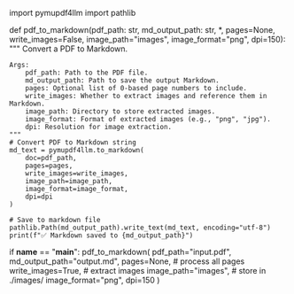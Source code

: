 import pymupdf4llm
import pathlib

def pdf_to_markdown(pdf_path: str, md_output_path: str, *, pages=None, write_images=False, image_path="images", image_format="png", dpi=150):
    """
    Convert a PDF to Markdown.
    
    Args:
        pdf_path: Path to the PDF file.
        md_output_path: Path to save the output Markdown.
        pages: Optional list of 0-based page numbers to include.
        write_images: Whether to extract images and reference them in Markdown.
        image_path: Directory to store extracted images.
        image_format: Format of extracted images (e.g., "png", "jpg").
        dpi: Resolution for image extraction.
    """
    # Convert PDF to Markdown string
    md_text = pymupdf4llm.to_markdown(
        doc=pdf_path,
        pages=pages,
        write_images=write_images,
        image_path=image_path,
        image_format=image_format,
        dpi=dpi
    )
    
    # Save to markdown file
    pathlib.Path(md_output_path).write_text(md_text, encoding="utf-8")
    print(f"✅ Markdown saved to {md_output_path}")

if __name__ == "__main__":
    pdf_to_markdown(
        pdf_path="input.pdf",
        md_output_path="output.md",
        pages=None,                 # process all pages
        write_images=True,          # extract images
        image_path="images",        # store in ./images/
        image_format="png",
        dpi=150
    )
